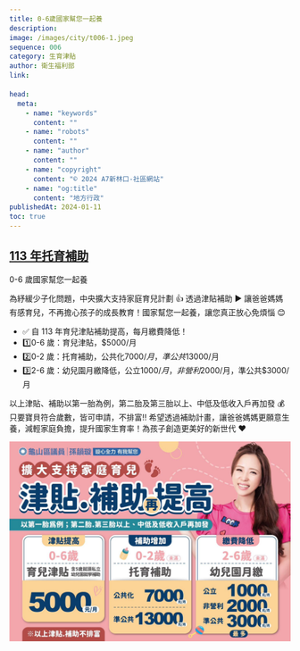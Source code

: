 ```yaml
---
title: 0-6歲國家幫您一起養
description:
image: /images/city/t006-1.jpeg
sequence: 006
category: 生育津貼
author: 衛生福利部
link:

head:
  meta:
    - name: "keywords"
      content: ""
    - name: "robots"
      content: ""
    - name: "author"
      content: ""
    - name: "copyright"
      content: "© 2024 A7新林口-社區網站"
    - name: "og:title"
      content: "地方行政"
publishedAt: 2024-01-11
toc: true
---
```


## <a href="https://www.mohw.gov.tw/cp-6569-76253-1.html?fbclid=IwAR1MNSayP700X9ER4-TptNpQvgOpBSnvLIIMWVdzQ86wtUsnA_YpDWsjYIo">113 年托育補助</a>

0-6 歲國家幫您一起養

為紓緩少子化問題，中央擴大支持家庭育兒計劃 👍
透過津貼補助 ▶️ 讓爸爸媽媽有感育兒，不再擔心孩子的成長教育！國家幫您一起養，讓您真正放心免煩惱 😊

- ✅ 自 113 年育兒津貼補助提高，每月繳費降低！
- 1️⃣0-6 歲：育兒津貼，$5000/月
- 2️⃣0-2 歲：托育補助，公共化$7000/月，準公共$13000/月
- 3️⃣2-6 歲：幼兒園月繳降低，公立$1000/月，非營利$2000/月，準公共$3000/月

以上津貼、補助以第一胎為例，第二胎及第三胎以上、中低及低收入戶再加發 💰
只要寶貝符合歲數，皆可申請，不排富‼️
希望透過補助計畫，讓爸爸媽媽更願意生養，減輕家庭負擔，提升國家生育率！為孩子創造更美好的新世代 ❤️

![t006-1.jpeg](/images/city/t006-1.jpeg)

